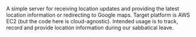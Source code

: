 A simple server for receiving location updates and providing the latest location information or redirecting to Google
maps. Target platform is AWS EC2 (but the code here is cloud-agnostic). Intended usage is to track, record and provide
location information during our sabbatical leave.
